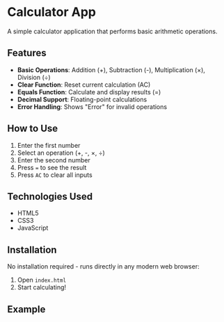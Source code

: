 # Calculator App

A simple calculator application that performs basic arithmetic operations.

## Features
- **Basic Operations**: Addition (+), Subtraction (-), Multiplication (×), Division (÷)
- **Clear Function**: Reset current calculation (AC)
- **Equals Function**: Calculate and display results (=)
- **Decimal Support**: Floating-point calculations
- **Error Handling**: Shows "Error" for invalid operations

## How to Use
1. Enter the first number
2. Select an operation (+, -, ×, ÷)
3. Enter the second number
4. Press `=` to see the result
5. Press `AC` to clear all inputs

## Technologies Used
- HTML5
- CSS3
- JavaScript

## Installation
No installation required - runs directly in any modern web browser:
1. Open `index.html`
2. Start calculating!

## Example
